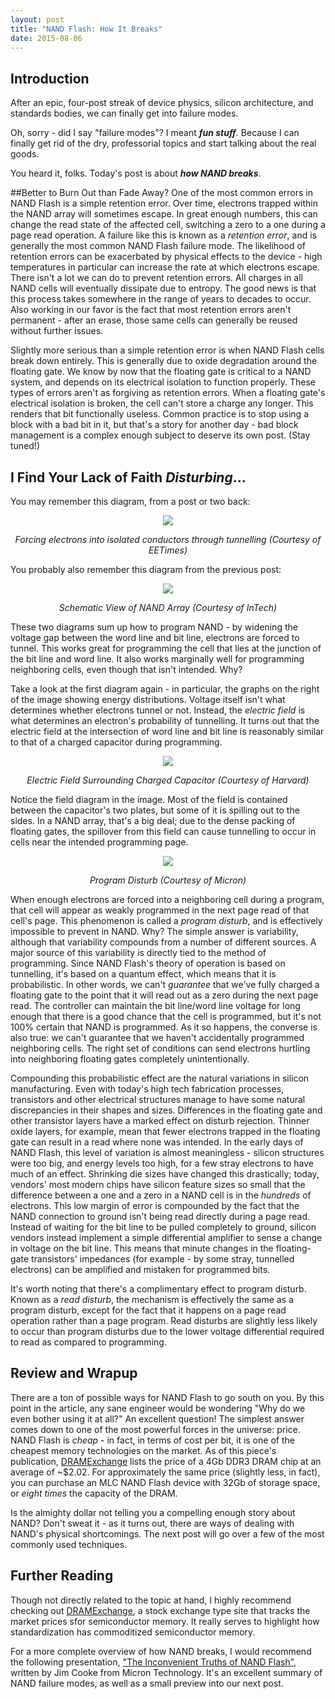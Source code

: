 ```yaml
---
layout: post
title: "NAND Flash: How It Breaks"
date: 2015-08-06
---
```


## Introduction

After an epic, four-post streak of device physics, silicon architecture, and standards bodies, we can finally get into failure modes. 

Oh, sorry - did I say "failure modes"? I meant **_fun stuff_**. Because I can finally get rid of the dry, professorial topics and start talking about the real goods. 

You heard it, folks. Today's post is about **_how NAND breaks_**. 

##Better to Burn Out than Fade Away?
One of the most common errors in NAND Flash is a simple retention error. Over time, electrons trapped within the NAND  array will sometimes escape. In great enough numbers, this can change the read state of the affected cell, switching a zero to a one during a page read operation. A failure like this is known as a _retention error_, and is generally the most common NAND Flash failure mode. The likelihood of retention errors can be exacerbated by physical effects to the device - high temperatures in particular can increase the rate at which electrons escape. There isn't a lot we can do to prevent retention errors. All charges in all NAND cells will eventually dissipate due to entropy. The good news is that this process takes somewhere in the range of years to decades to occur. Also working in our favor is the fact that most retention errors aren't permanent - after an erase, those same cells can generally be reused without further issues. 

Slightly more serious than a simple retention error is when NAND Flash cells break down entirely. This is generally due to oxide degradation around the floating gate. We know by now that the floating gate is critical to a NAND system, and depends on its electrical isolation to function properly. These types of errors aren't as forgiving as retention errors. When a floating gate's electrical isolation is broken, the cell can't store a charge any longer. This renders that bit functionally useless. Common practice is to stop using a block with a bad bit in it, but that's a story for another day - bad block management is a complex enough subject to deserve its own post. (Stay tuned!)

## I Find Your Lack of Faith _Disturbing_...

You may remember this diagram, from a post or two back:

<div align="center">
<img src="http://www.nature.com/nmat/journal/v4/n2/images/nmat1307-f1.gif"/>
<p align="center"><em>Forcing electrons into isolated conductors through tunnelling (Courtesy of EETimes)</em></p>
</div>

You probably also remember this diagram from the previous post: 

<div align="center">
<img src="http://www.intechopen.com/source/html/19378/media/image2.jpeg"/>
<p align="center"><em>Schematic View of NAND Array (Courtesy of InTech)</em></p>
</div>

These two diagrams sum up how to program NAND - by widening the voltage gap between the word line and bit line, electrons are forced to tunnel. This works great for programming the cell that lies at the junction of the bit line and word line. It also works marginally well for programming neighboring cells, even though that isn't intended. Why? 

Take a look at the first diagram again - in particular, the graphs on the right of the image showing energy distributions. Voltage itself isn't what determines whether electrons tunnel or not. Instead, the _electric field_ is what determines an electron's probability of tunnelling. It turns out that the electric field at the intersection of word line and bit line is reasonably similar to that of a charged capacitor during programming. 

<div align="center">
<img src="http://people.seas.harvard.edu/~jones/cscie129/nu_lectures/lecture6/field_vis/e_vis4.gif"/>
<p align="center"><em>Electric Field Surrounding Charged Capacitor (Courtesy of Harvard)</em></p>
</div>

Notice the field diagram in the image. Most of the field is contained between the capacitor's two plates, but some of it is spilling out to the sides. In a NAND array, that's a big deal; due to the dense packing of floating gates, the spillover from this field can cause tunnelling to occur in cells near the intended programming page. 

<div align="center">
<img src="http://s15.sinaimg.cn/large/001MaBVDty6MW7XoeVEbe&690"/>
<p align="center"><em>Program Disturb (Courtesy of Micron)</em></p>
</div>

When enough electrons are forced into a neighboring cell during a program, that cell will appear as weakly programmed in the next page read of that cell's page. This phenomenon is called a _program disturb_, and is effectively impossible to prevent in NAND. Why? The simple answer is variability, although that variability compounds from a number of different sources. A major source of this variability is directly tied to the method of programming. Since NAND Flash's theory of operation is based on tunnelling, it's based on a quantum effect, which means that it is probabilistic. In other words, we can't _guarantee_ that we've fully charged a floating gate to the point that it will read out as a zero during the next page read. The controller can maintain the bit line/word line voltage for long enough that there is a good chance that the cell is programmed, but it's not 100% certain that NAND is programmed. As it so happens, the converse is also true: we can't guarantee that we haven't accidentally programmed neighboring cells. The right set of conditions can send electrons hurtling into neighboring floating gates completely unintentionally. 

Compounding this probabilistic effect are the natural variations in silicon manufacturing. Even with today's high tech fabrication processes, transistors and other electrical structures manage to have some natural discrepancies in their shapes and sizes. Differences in the floating gate and other transistor layers have a marked effect on disturb rejection. Thinner oxide layers, for example, mean that fewer electrons trapped in the floating gate can result in a read where none was intended. In the early days of NAND Flash, this level of variation is almost meaningless - silicon structures were too big, and energy levels too high, for a few stray electrons to have much of an effect. Shrinking die sizes have changed this drastically; today, vendors' most modern chips have silicon feature sizes so small that the difference between a one and a zero in a NAND cell is in the _hundreds_ of electrons. This low margin of error is compounded by the fact that the NAND connection to ground isn't being read directly during a page read. Instead of waiting for the bit line to be pulled completely to ground, silicon vendors instead implement a simple differential amplifier to sense a change in voltage on the bit line. This means that minute changes in the floating-gate transistors' impedances (for example - by some stray, tunnelled electrons) can be amplified and mistaken for programmed bits. 

It's worth noting that there's a complimentary effect to program disturb. Known as a _read disturb_, the mechanism is effectively the same as a program disturb, except for the fact that it happens on a page read operation rather than a page program. Read disturbs are slightly less likely to occur than program disturbs due to the lower voltage differential required to read as compared to programming. 

## Review and Wrapup 
There are a ton of possible ways for NAND Flash to go south on you. By this point in the article, any sane engineer would be wondering "Why do we even bother using it at all?" An excellent question! The simplest answer comes down to one of the most powerful forces in the universe: price. NAND Flash is _cheap_ - in fact, in terms of cost per bit, it is one of the cheapest memory technologies on the market. As of this piece's publication, [DRAMExchange](http://www.dramexchange.com/) lists the price of a 4Gb DDR3 DRAM chip at an average of ~$2.02. For approximately the same price (slightly less, in fact), you can purchase an MLC NAND Flash device with 32Gb of storage space, or _eight times_ the capacity of the DRAM. 

Is the almighty dollar not telling you a compelling enough story about NAND? Don't sweat it - as it turns out, there are ways of dealing with NAND's physical shortcomings. The next post will go over a few of the most commonly used techniques. 

## Further Reading
Though not directly related to the topic at hand, I highly recommend checking out [DRAMExchange](http://www.dramexchange.com), a stock exchange type site that tracks the market prices sfor semiconductor memory. It really serves to highlight how standardization has commoditized semiconductor memory. 

For a more complete overview of how NAND breaks, I would recommend the following presentation, ["The Inconvenient Truths of NAND Flash"](https://www.micron.com/~/media/Documents/Products/Presentation/flash_mem_summit_jcooke_inconvenient_truths_nand.pdf), written by Jim Cooke from Micron Technology. It's an excellent summary of NAND failure modes, as well as a small preview into our next post. 

